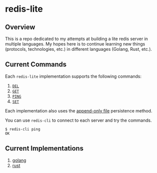 # redis-lite

## Overview

This is a repo dedicated to my attempts at building a lite redis server in
multiple languages.
My hopes here is to continue learning new things (protocols, technologies, etc.)
in different languages (Golang, Rust, etc.).

## Current Commands

Each `redis-lite` implementation supports the following commands:

1. [`DEL`](https://redis.io/docs/latest/commands/del/)
1. [`GET`](https://redis.io/docs/latest/commands/get/)
1. [`PING`](https://redis.io/docs/latest/commands/ping/)
1. [`SET`](https://redis.io/docs/latest/commands/set/)

Each implementation also uses the
[append-only file](https://redis.io/docs/latest/operate/oss_and_stack/management/persistence/#append-only-file)
persistence method.

You can use `redis-cli` to connect to each server and try the commands.

```shell
$ redis-cli ping
OK
```

## Current Implementations

1. [golang](./golang/)
1. [rust](./rust/)
